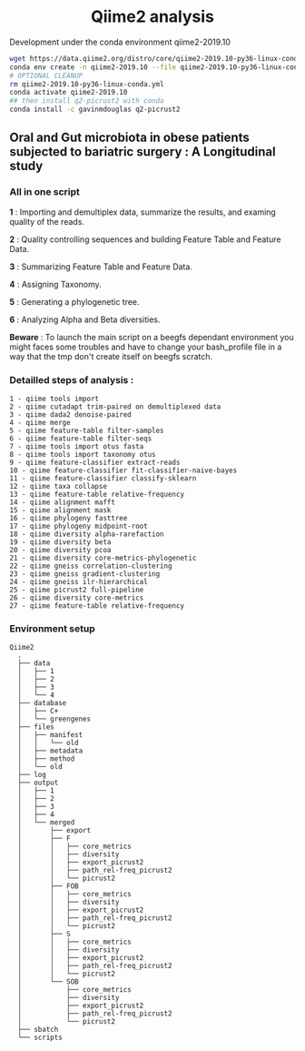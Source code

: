 # <div align="center">Qiime2 analysis</div>

Development under the conda environment qiime2-2019.10

```bash
wget https://data.qiime2.org/distro/core/qiime2-2019.10-py36-linux-conda.yml --no-check-certificate
conda env create -n qiime2-2019.10 --file qiime2-2019.10-py36-linux-conda.yml
# OPTIONAL CLEANUP
rm qiime2-2019.10-py36-linux-conda.yml
conda activate qiime2-2019.10 
## then install q2-picrust2 with conda
conda install -c gavinmdouglas q2-picrust2 
```

## Oral and Gut microbiota in obese patients subjected to bariatric surgery : A Longitudinal study 

### All in one script 
**1** : Importing and demultiplex data, summarize the results, and examing quality of the reads.

**2** : Quality controlling sequences and building Feature Table and Feature Data.

**3** : Summarizing Feature Table and Feature Data.

**4** : Assigning Taxonomy.

**5** : Generating a phylogenetic tree.

**6** : Analyzing Alpha and Beta diversities.


__Beware__ : To launch the main script on a beegfs dependant environment you might faces some troubles and have to change your bash_profile file in a way that the tmp don't create itself on beegfs scratch. 

### Detailled steps of analysis :

    1 - qiime tools import
    2 - qiime cutadapt trim-paired on demultiplexed data
    3 - qiime dada2 denoise-paired
    4 - qiime merge
    5 - qiime feature-table filter-samples
    6 - qiime feature-table filter-seqs
    7 - qiime tools import otus fasta
    8 - qiime tools import taxonomy otus
    9 - qiime feature-classifier extract-reads 
    10 - qiime feature-classifier fit-classifier-naive-bayes
    11 - qiime feature-classifier classify-sklearn
    12 - qiime taxa collapse 
    13 - qiime feature-table relative-frequency
    14 - qiime alignment mafft 
    15 - qiime alignment mask
    16 - qiime phylogeny fasttree 
    17 - qiime phylogeny midpoint-root
    18 - qiime diversity alpha-rarefaction 
    19 - qiime diversity beta
    20 - qiime diversity pcoa
    21 - qiime diversity core-metrics-phylogenetic
    22 - qiime gneiss correlation-clustering
    23 - qiime gneiss gradient-clustering
    24 - qiime gneiss ilr-hierarchical
    25 - qiime picrust2 full-pipeline
    26 - qiime diversity core-metrics 
    27 - qiime feature-table relative-frequency 

### Environment setup 
    Qiime2
      .
      ├── data
      │   ├── 1
      │   ├── 2
      │   ├── 3
      │   └── 4
      ├── database
      │   ├── C+
      │   └── greengenes
      ├── files
      │   ├── manifest
      │   │   └── old
      │   ├── metadata
      │   ├── method
      │   └── old
      ├── log
      ├── output
      │   ├── 1
      │   ├── 2
      │   ├── 3
      │   ├── 4
      │   └── merged
      │       ├── export
      │       ├── F
      │       │   ├── core_metrics
      │       │   ├── diversity
      │       │   ├── export_picrust2
      │       │   ├── path_rel-freq_picrust2
      │       │   └── picrust2
      │       ├── FOB
      │       │   ├── core_metrics
      │       │   ├── diversity
      │       │   ├── export_picrust2
      │       │   ├── path_rel-freq_picrust2
      │       │   └── picrust2
      │       ├── S
      │       │   ├── core_metrics
      │       │   ├── diversity
      │       │   ├── export_picrust2
      │       │   ├── path_rel-freq_picrust2
      │       │   └── picrust2
      │       └── SOB
      │           ├── core_metrics
      │           ├── diversity
      │           ├── export_picrust2
      │           ├── path_rel-freq_picrust2
      │           └── picrust2
      ├── sbatch
      └── scripts
